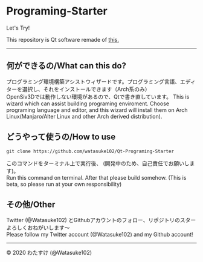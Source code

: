 # Programing-Starter

Let's Try!

This repository is Qt software remade of [this.](https://github.com/watasuke102/Programing-Starter)

---


## 何ができるの/What can this do?
プログラミング環境構築アシストウィザードです。プログラミング言語、エディターを選択し、それをインストールできます（Arch系のみ）  
OpenSiv3Dでは動作しない環境があるので、Qtで書き直しています。
This is wizard which can assist building programing enviroment. Choose programing language and editor, and this wizard will install them on Arch Linux(Manjaro/Alter Linux and other Arch derived distribution).  

## どうやって使うの/How to use
	git clone https://github.com/watasuke102/Qt-Programing-Starter
このコマンドをターミナル上で実行後、 (開発中のため、自己責任でお願いします)。  
Run this command on terminal. After that please build somehow. (This is beta, so please run at your own responsibility)

## その他/Other
Twitter (@Watasuke102) とGithubアカウントのフォロー、リポジトリのスターよろしくおねがいします〜  
Please follow my Twitter account (@Watasuke102) and my Github account!

---

© 2020 わたすけ (@Watasuke102)